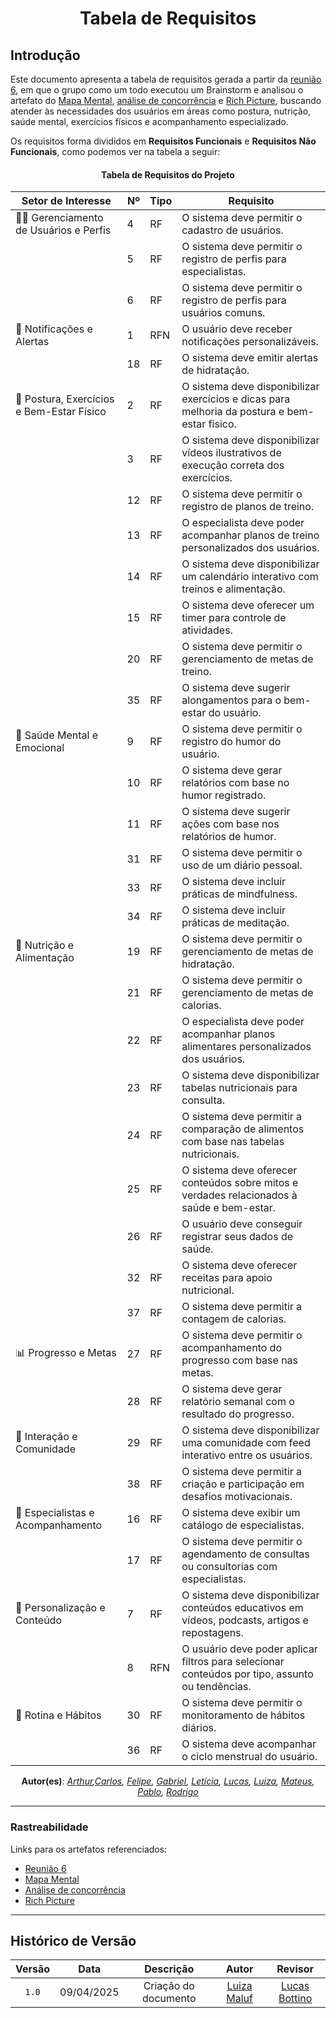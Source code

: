 <center>

# __Tabela de Requisitos__

</center>

## __Introdução__

Este documento apresenta a tabela de requisitos gerada a partir da [reunião 6](../Projeto/Iniciativas%20Extras/ata_06.md), em que o grupo como um todo executou um Brainstorm e analisou o artefato do [Mapa Mental](../Base/1.2.1.Mapa-mental.md#mapa-mental), [análise de concorrência](../Base/1.2.5.Publico-Alvo.md#análise-de-concorrência) e [Rich Picture](../Base/1.2.2.RichPicture.md#rich-picture), buscando atender às necessidades dos usuários em áreas como postura, nutrição, saúde mental, exercícios físicos e acompanhamento especializado.

Os requisitos forma divididos em **Requisitos Funcionais** e **Requisitos Não Funcionais**, como podemos ver na tabela a seguir:

<center>

#### **Tabela de Requisitos do Projeto**

| **Setor de Interesse**                     | **Nº** | **Tipo** | **Requisito**                                                                                          |
|-------------------------------------------|--------|----------|---------------------------------------------------------------------------------------------------------|
| 🧍‍♀️ Gerenciamento de Usuários e Perfis    | 4      | RF       | O sistema deve permitir o cadastro de usuários.                                                         |
|                                           | 5      | RF       | O sistema deve permitir o registro de perfis para especialistas.                                        |
|                                           | 6      | RF       | O sistema deve permitir o registro de perfis para usuários comuns.                                      |
| 🔔 Notificações e Alertas                 | 1      | RFN      | O usuário deve receber notificações personalizáveis.                                                    |
|                                           | 18     | RF       | O sistema deve emitir alertas de hidratação.                                                            |
| 🧘 Postura, Exercícios e Bem-Estar Físico | 2      | RF       | O sistema deve disponibilizar exercícios e dicas para melhoria da postura e bem-estar físico.          |
|                                           | 3      | RF       | O sistema deve disponibilizar vídeos ilustrativos de execução correta dos exercícios.                   |
|                                           | 12     | RF       | O sistema deve permitir o registro de planos de treino.                                                 |
|                                           | 13     | RF       | O especialista deve poder acompanhar planos de treino personalizados dos usuários.                      |
|                                           | 14     | RF       | O sistema deve disponibilizar um calendário interativo com treinos e alimentação.                       |
|                                           | 15     | RF       | O sistema deve oferecer um timer para controle de atividades.                                           |
|                                           | 20     | RF       | O sistema deve permitir o gerenciamento de metas de treino.                                             |
|                                           | 35     | RF       | O sistema deve sugerir alongamentos para o bem-estar do usuário.                                        |
| 🧠 Saúde Mental e Emocional               | 9      | RF       | O sistema deve permitir o registro do humor do usuário.                                                 |
|                                           | 10     | RF       | O sistema deve gerar relatórios com base no humor registrado.                                           |
|                                           | 11     | RF       | O sistema deve sugerir ações com base nos relatórios de humor.                                          |
|                                           | 31     | RF       | O sistema deve permitir o uso de um diário pessoal.                                                     |
|                                           | 33     | RF       | O sistema deve incluir práticas de mindfulness.                                                         |
|                                           | 34     | RF       | O sistema deve incluir práticas de meditação.                                                           |
| 🍎 Nutrição e Alimentação                | 19     | RF       | O sistema deve permitir o gerenciamento de metas de hidratação.                                         |
|                                           | 21     | RF       | O sistema deve permitir o gerenciamento de metas de calorias.                                           |
|                                           | 22     | RF       | O especialista deve poder acompanhar planos alimentares personalizados dos usuários.                    |
|                                           | 23     | RF       | O sistema deve disponibilizar tabelas nutricionais para consulta.                                       |
|                                           | 24     | RF       | O sistema deve permitir a comparação de alimentos com base nas tabelas nutricionais.                    |
|                                           | 25     | RF       | O sistema deve oferecer conteúdos sobre mitos e verdades relacionados à saúde e bem-estar.              |
|                                           | 26     | RF       | O usuário deve conseguir registrar seus dados de saúde.                                                 |
|                                           | 32     | RF       | O sistema deve oferecer receitas para apoio nutricional.                                                |
|                                           | 37     | RF       | O sistema deve permitir a contagem de calorias.                                                         |
| 📊 Progresso e Metas                      | 27     | RF       | O sistema deve permitir o acompanhamento do progresso com base nas metas.                               |
|                                           | 28     | RF       | O sistema deve gerar relatório semanal com o resultado do progresso.                                    |
| 💬 Interação e Comunidade                | 29     | RF       | O sistema deve disponibilizar uma comunidade com feed interativo entre os usuários.                     |
|                                           | 38     | RF       | O sistema deve permitir a criação e participação em desafios motivacionais.                             |
| 📅 Especialistas e Acompanhamento        | 16     | RF       | O sistema deve exibir um catálogo de especialistas.                                                     |
|                                           | 17     | RF       | O sistema deve permitir o agendamento de consultas ou consultorias com especialistas.                   |
| 🧩 Personalização e Conteúdo             | 7      | RF       | O sistema deve disponibilizar conteúdos educativos em vídeos, podcasts, artigos e repostagens.         |
|                                           | 8      | RFN      | O usuário deve poder aplicar filtros para selecionar conteúdos por tipo, assunto ou tendências.         |
| 📅 Rotina e Hábitos                      | 30     | RF       | O sistema deve permitir o monitoramento de hábitos diários.                                             |
|                                           | 36     | RF       | O sistema deve acompanhar o ciclo menstrual do usuário.                                                 |

**Autor(es)**: _[Arthur](),[Carlos](), [Felipe](), [Gabriel](), [Letícia](), [Lucas](), [Luiza](), [Mateus](), [Pablo](), [Rodrigo]()_
</center>

---

### **Rastreabilidade**

Links para os artefatos referenciados:

- [Reunião 6](../Projeto/Iniciativas%20Extras/ata_06.md)
- [Mapa Mental](../Base/1.2.1.Mapa-mental.md#mapa-mental)
- [Análise de concorrência](../Base/1.2.5.Publico-Alvo.md#análise-de-concorrência) 
- [Rich Picture](../Base/1.2.2.RichPicture.md#rich-picture)

---

## Histórico de Versão

| Versão | Data | Descrição | Autor | Revisor
|:-:|:-:|:-:|:-:|:-:|
|`1.0`| 09/04/2025 | Criação do documento| [Luiza Maluf](https://github.com/LuizaMaluf)| [Lucas Bottino](https://github.com/bottinolucas) |
